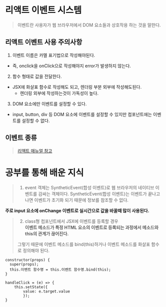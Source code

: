 # 리액트 이벤트 시스템

> 이벤트란 사용자가 웹 브라우저에서 DOM 요소들과 상호작용 하는 것을 말한다.

## 리액트 이벤트 사용 주의사항

1. 이벤트 이름은 카멜 표기법으로 작성해야된다.

- 즉, onclick을 onClick으로 작성해야지 error가 발생하지 않는다.

2. 함수 형태로 값을 전달한다.

- JSX에 화살표 함수로 작성해도 되고, 렌더링 부분 외부에 작성해도된다.
  - 렌더링 외부에 작성하는것이 가독성이 높다.

3. DOM 요소에만 이벤트를 설정할 수 있다.

- input, button, div 등 DOM 요소에 이벤트를 설정할 수 있지만 컴포넌트에는 이벤트를 설정할 수 없다.

## 이벤트 종류

> [리액트 매뉴얼 참고](https://reactjs.org/docs/events.html#touch-events)

# 공부를 통해 배운 지식

> 1. event 객체는 SyntheticEvent(합성 이벤트)로 웹 브라우저의 네이티브 이벤트를 감싸는 객체이다.
>    SyntheticEvent(합성 이벤트)는 이벤트가 끝나고 나면 이벤트가 초기화 되기 때문에 정보를 참조할 수 없다.

**주로 input 요소에 onChange 이벤트로 실시간으로 값을 바꿀때 많이 사용된다.**

> 2. class형 컴포넌트에서 JSX에 이벤트를 등록할 경우  
>    **이벤트 메소드가 특정 HTML 요소의 이벤트로 등록되는 과정에서 메소드와 this의 관계가 끊어진다.**
>
> 그렇기 때문에 이벤트 메소드를 bind(this)하거나 이벤트 메소드를 화살표 함수로 정의해야 된다.

```
constructor(props) {
  super(props);
  this.이벤트 함수명 = this.이벤트 함수명.bind(this);
}
```

```
handleClick = (e) => {
    this.setState({
        value: e.target.value
        });
}
```
